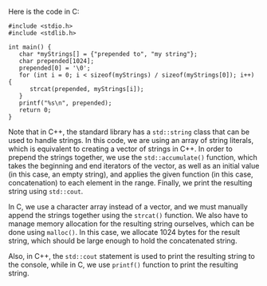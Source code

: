  Here is the code in C:
```
#include <stdio.h>
#include <stdlib.h>

int main() {
   char *myStrings[] = {"prepended to", "my string"};
   char prepended[1024];
   prepended[0] = '\0';
   for (int i = 0; i < sizeof(myStrings) / sizeof(myStrings[0]); i++) {
      strcat(prepended, myStrings[i]);
   }
   printf("%s\n", prepended);
   return 0;
}
```
Note that in C++, the standard library has a `std::string` class that can be used to handle strings. In this code, we are using an array of string literals, which is equivalent to creating a vector of strings in C++. In order to prepend the strings together, we use the `std::accumulate()` function, which takes the beginning and end iterators of the vector, as well as an initial value (in this case, an empty string), and applies the given function (in this case, concatenation) to each element in the range. Finally, we print the resulting string using `std::cout`.

In C, we use a character array instead of a vector, and we must manually append the strings together using the `strcat()` function. We also have to manage memory allocation for the resulting string ourselves, which can be done using `malloc()`. In this case, we allocate 1024 bytes for the result string, which should be large enough to hold the concatenated string.

Also, in C++, the `std::cout` statement is used to print the resulting string to the console, while in C, we use `printf()` function to print the resulting string.
